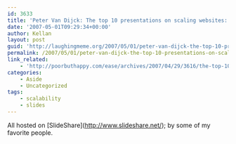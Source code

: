 ```yaml
---
id: 3633
title: 'Peter Van Dijck: The top 10 presentations on scaling websites: twitter, Flickr, Bloglines, Vox and Slideshare.'
date: '2007-05-01T09:29:34+00:00'
author: Kellan
layout: post
guid: 'http://laughingmeme.org/2007/05/01/peter-van-dijck-the-top-10-presentations-on-scaling-websites-twitter-flickr-bloglines-vox-and-slideshare/'
permalink: /2007/05/01/peter-van-dijck-the-top-10-presentations-on-scaling-websites-twitter-flickr-bloglines-vox-and-slideshare/
link_related:
    - 'http://poorbuthappy.com/ease/archives/2007/04/29/3616/the-top-10-presentation-on-scaling-websites-twitter-flickr-bloglines-vox-and-more'
categories:
    - Aside
    - Uncategorized
tags:
    - scalability
    - slides
---
```


All hosted on \[SlideShare\](http://www.slideshare.net/); by some of my favorite people.